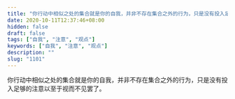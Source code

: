 ```yaml
---
title: "你行动中相似之处的集合就是你的自我，并非不存在集合之外的行为，只是没有投入足够的注意以至于视而不见罢了。"
date: 2020-10-11T12:37:46+08:00
hidden: false
draft: false
tags: ["自我", "注意", "观点"]
keywords: ["自我", "注意", "观点"]
description: ""
slug: "1101"
---
```


你行动中相似之处的集合就是你的自我，并非不存在集合之外的行为，只是没有投入足够的注意以至于视而不见罢了。
